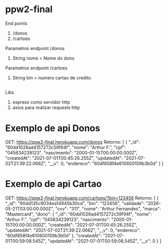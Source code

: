 # ppw2-final

End points
1. /donos
2. /cartoes

Parametros endpoint /donos
1. String nome = Nome do dono

Parametros endpoint /cartoes
1. String bin = numero cartao de credito
##

Libs
1. express como servidor http  
2. axios para realizar requests http  
##

# Exemplo de api Donos
GET: https://ppw2-final.herokuapp.com/donos
Retorno:
[
  {
    "_id": "60dd1026ad4157272c59f94f",
    "nome": "Arthur F.",
    "cpf": "045634239123",
    "nascimento": "2000-01-15T00:00:00.000Z",
    "createdAt": "2021-07-01T00:45:26.255Z",
    "updatedAt": "2021-07-02T21:39:22.066Z",
    "__v": 0,
    "endereco": "60df858f4e610600159b3b0d"
  }
]

# Exemplo de api Cartao
GET: https://ppw2-final.herokuapp.com/cartoes/?bin=123456
Retorno:
[
  {
    "_id": "60dd135c9034ea14945b30cd",
    "bin": "123456",
    "validade": "2026-05-21T03:00:00.000Z",
    "cvv": "311",
    "nome": "Arthur Fernandes",
    "marca": "Mastercard",
    "dono": {
      "_id": "60dd1026ad4157272c59f94f",
      "nome": "Arthur F.",
      "cpf": "045634239123",
      "nascimento": "2000-01-15T00:00:00.000Z",
      "createdAt": "2021-07-01T00:45:26.255Z",
      "updatedAt": "2021-07-02T21:39:22.066Z",
      "__v": 0,
      "endereco": "60df858f4e610600159b3b0d"
    },
    "createdAt": "2021-07-01T00:59:08.545Z",
    "updatedAt": "2021-07-01T00:59:08.545Z",
    "__v": 0
  }
]
 
